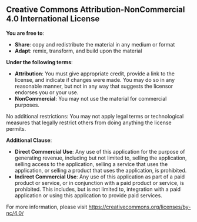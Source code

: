 ## Creative Commons Attribution-NonCommercial 4.0 International License

**You are free to**:

-   **Share**: copy and redistribute the material in any medium or format
-   **Adapt**: remix, transform, and build upon the material

**Under the following terms**:

-   **Attribution**: You must give appropriate credit, provide a link to the license, and indicate if changes were made. You may do so in any reasonable manner, but not in any way that suggests the licensor endorses you or your use.
-   **NonCommercial**: You may not use the material for commercial purposes.

No additional restrictions: You may not apply legal terms or technological measures that legally restrict others from doing anything the license permits.

**Additional Clause**:

-   **Direct Commercial Use**: Any use of this application for the purpose of generating revenue, including but not limited to, selling the application, selling access to the application, selling a service that uses the application, or selling a product that uses the application, is prohibited.
-   **Indirect Commercial Use**: Any use of this application as part of a paid product or service, or in conjunction with a paid product or service, is prohibited. This includes, but is not limited to, integration with a paid application or using this application to provide paid services.

For more information, please visit https://creativecommons.org/licenses/by-nc/4.0/
